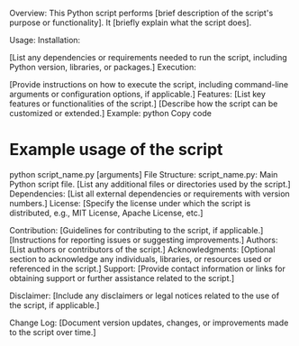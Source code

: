 Overview:
This Python script performs [brief description of the script's purpose or functionality]. It [briefly explain what the script does].

Usage:
Installation:

[List any dependencies or requirements needed to run the script, including Python version, libraries, or packages.]
Execution:

[Provide instructions on how to execute the script, including command-line arguments or configuration options, if applicable.]
Features:
[List key features or functionalities of the script.]
[Describe how the script can be customized or extended.]
Example:
python
Copy code
# Example usage of the script
python script_name.py [arguments]
File Structure:
script_name.py: Main Python script file.
[List any additional files or directories used by the script.]
Dependencies:
[List all external dependencies or requirements with version numbers.]
License:
[Specify the license under which the script is distributed, e.g., MIT License, Apache License, etc.]

Contribution:
[Guidelines for contributing to the script, if applicable.]
[Instructions for reporting issues or suggesting improvements.]
Authors:
[List authors or contributors of the script.]
Acknowledgments:
[Optional section to acknowledge any individuals, libraries, or resources used or referenced in the script.]
Support:
[Provide contact information or links for obtaining support or further assistance related to the script.]

Disclaimer:
[Include any disclaimers or legal notices related to the use of the script, if applicable.]

Change Log:
[Document version updates, changes, or improvements made to the script over time.]
